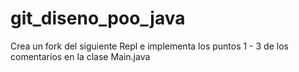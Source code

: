 # git_diseno_poo_java
Crea un fork del siguiente Repl e implementa los puntos 1 - 3 de los comentarios en la clase Main.java
